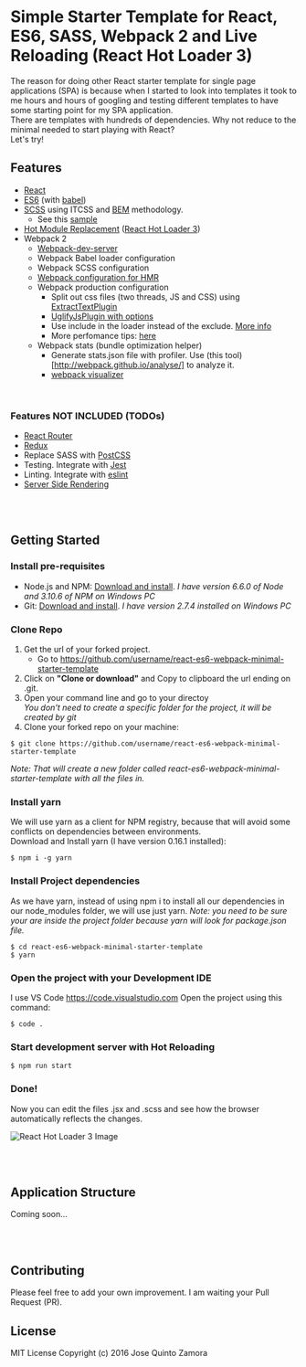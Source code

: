 # Simple Starter Template for React, ES6, SASS, Webpack 2 and Live Reloading (React Hot Loader 3)
The reason for doing other React starter template for single page applications (SPA) 
is because when I started to look into templates it took to me hours and hours of googling and testing different templates
to have some starting point for my SPA application.   
There are templates with hundreds of dependencies. Why not reduce to the minimal needed to start playing with React?  
Let's try!


## Features
- [React](https://facebook.github.io/react) 
- [ES6](http://es6-features.org) (with [babel](https://babeljs.io))
- [SCSS](http://sass-lang.com) using ITCSS and [BEM](http://getbem.com/introduction/) methodology. 
    - See this [sample](https://github.com/xfiveco/chisel-sample/tree/master/src/styles)
- [Hot Module Replacement](https://medium.com/@dan_abramov/hot-reloading-in-react-1140438583bf#.xh6v0ht7j) ([React Hot Loader 3](https://github.com/gaearon/react-hot-loader/issues/243))
- Webpack 2
    - [Webpack-dev-server](https://webpack.js.org/how-to/develop/#webpack-dev-server)
    - Webpack Babel loader configuration
    - Webpack SCSS configuration
    - [Webpack configuration for HMR](https://webpack.js.org/how-to/hot-module-reload)
    - Webpack production configuration
         - Split out css files (two threads, JS and CSS) using [ExtractTextPlugin](https://github.com/webpack/extract-text-webpack-plugin) 
         - [UglifyJsPlugin with options](https://github.com/webpack/webpack/blob/v1.13.3/lib/optimize/UglifyJsPlugin.js)
         - Use include in the loader instead of the exclude. [More info](http://stackoverflow.com/questions/37823764/how-include-and-exclude-works-in-webpack-loader)
         - More perfomance tips: [here](https://medium.com/@khanght/optimize-webpack-production-build-ec594242b222#.bj3eyg65p)
    - Webpack stats (bundle optimization helper)
        - Generate stats.json file with profiler. Use (this tool)[http://webpack.github.io/analyse/] to analyze it.
        - [webpack visualizer](https://chrisbateman.github.io/webpack-visualizer/)
<br />

### Features NOT INCLUDED (TODOs)
- [React Router](https://css-tricks.com/learning-react-router)
- [Redux](https://css-tricks.com/learning-react-redux)
- Replace SASS with [PostCSS](http://postcss.org/)
- Testing. Integrate with [Jest](https://facebook.github.io/jest/)
- Linting. Integrate with [eslint](http://eslint.org/docs/user-guide/configuring)
- [Server Side Rendering](https://medium.com/@firasd/quick-start-tutorial-universal-react-with-server-side-rendering-76fe5363d6e#.s8k4bz7ki)




<br /><br />
## Getting Started
### Install pre-requisites
- Node.js and NPM: [Download and install](https://nodejs.org/). *I have version 6.6.0 of Node and 3.10.6 of NPM on Windows PC*
- Git: [Download and install](https://git-scm.com/). *I have version 2.7.4 installed on Windows PC*

### Clone Repo
1. Get the url of your forked project.
    - Go to https://github.com/username/react-es6-webpack-minimal-starter-template
2. Click on **"Clone or download"** and Copy to clipboard the url ending on .git.
3. Open your command line and go to your directoy  
*You don't need to create a specific folder for the project, it will be created by git*
4. Clone your forked repo on your machine:
```
$ git clone https://github.com/username/react-es6-webpack-minimal-starter-template
```  
*Note: That will create a new folder called react-es6-webpack-minimal-starter-template with all the files in.*

### Install yarn
We will use yarn as a client for NPM registry, because that will avoid some conflicts on dependencies between environments.  
Download and Install yarn (I have version 0.16.1 installed):
```
$ npm i -g yarn
```


### Install Project dependencies
As we have yarn, instead of using npm i to install all our dependencies in our node_modules folder, we will use just yarn.
*Note: you need to be sure your are inside the project folder because yarn will look for package.json file.*

```
$ cd react-es6-webpack-minimal-starter-template  
$ yarn
```


### Open the project with your Development IDE
I use VS Code https://code.visualstudio.com
Open the project using this command:
```
$ code .
``` 

### Start development server with Hot Reloading
```
$ npm run start
```

### Done! 
Now you can edit the files .jsx and .scss and see how the browser automatically reflects the changes.


![React Hot Loader 3 Image](./screenshots/ReactHotLoader3-logs.png)

<br /><br />

## Application Structure
Coming soon...


<br /><br />
## Contributing
Please feel free to add your own improvement. I am waiting your Pull Request (PR).

## License
MIT License
Copyright (c) 2016 Jose Quinto Zamora